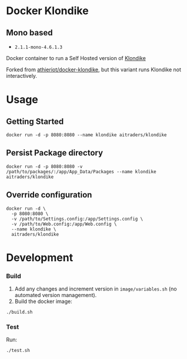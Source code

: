 # Docker Klondike

## Mono based

- ```2.1.1-mono-4.6.1.3```

Docker container to run a Self Hosted version of [Klondike](https://github.com/themotleyfool/Klondike)

Forked from [athieriot/docker-klondike](https://github.com/athieriot/docker-klondike/commit/094517f0349ddec6317da7ce7bfcdf40ae52a4fd),
 but this variant runs Klondike not interactively.

# Usage

## Getting Started

```
docker run -d -p 8080:8080 --name klondike aitraders/klondike
```

## Persist Package directory

```
docker run -d -p 8080:8080 -v /path/to/packages/:/app/App_Data/Packages --name klondike aitraders/klondike
```

## Override configuration

```
docker run -d \
  -p 8080:8080 \
  -v /path/to/Settings.config:/app/Settings.config \
  -v /path/to/Web.config:/app/Web.config \
  --name klondike \
  aitraders/klondike
```

# Development

### Build
1. Add any changes and increment version in `image/variables.sh`
 (no automated version management).
2. Build the docker image:
```
./build.sh
```

### Test
Run:
```
./test.sh
```
